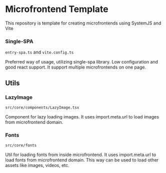 # Microfrontend Template

This repository is template for creating microfrontends using SystemJS and Vite

### Single-SPA

`entry-spa.ts` and `vite.config.ts`

Preferred way of usage, utilizing single-spa library. Low configuration and good react support.
It support multiple microfrontends on one page.

## Utils

### LazyImage

`src/core/components/LazyImage.tsx`

Component for lazy loading images. It uses import.meta.url to load images from microfrontend domain.

### Fonts

`src/core/fonts`

Util for loading fonts from inside microfrontend. It uses import.meta.url to load fonts from microfrontend domain.
This way can be used to load other assets like images, videos, etc.
